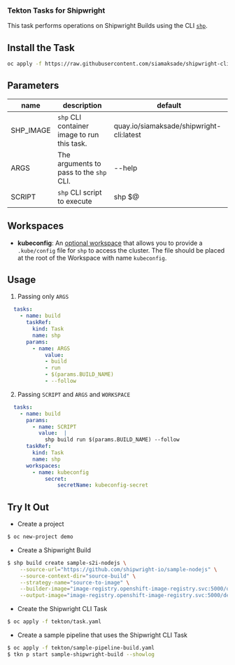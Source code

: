 ### Tekton Tasks for Shipwright

This task performs operations on Shipwright Builds using the CLI [`shp`](https://github.com/shipwright-io/cli).

## Install the Task

```bash
oc apply -f https://raw.githubusercontent.com/siamaksade/shipwright-cli/tekton/task.yaml
```


## Parameters

| name      | description                                 | default                                  |
| --------- | ------------------------------------------- | ---------------------------------------- |
| SHP_IMAGE | `shp` CLI container image to run this task. | quay.io/siamaksade/shipwright-cli:latest |
| ARGS      | The arguments to pass to the `shp` CLI.     | --help                                   |
| SCRIPT    | `shp` CLI script to execute                 | shp \$@                                  |

## Workspaces

- **kubeconfig**: An [optional workspace](https://github.com/tektoncd/pipeline/blob/main/docs/workspaces.md#using-workspaces-in-tasks) that allows you to provide a `.kube/config` file for `shp` to access the cluster. The file should be placed at the root of the Workspace with name `kubeconfig`.

## Usage

1. Passing only `ARGS`

```yaml
  tasks:
    - name: build
      taskRef:
        kind: Task
        name: shp
      params:
        - name: ARGS
            value:  
            - build 
            - run 
            - $(params.BUILD_NAME)
            - --follow

```

2. Passing `SCRIPT` and `ARGS` and `WORKSPACE`

```yaml
  tasks:
    - name: build
      params:
        - name: SCRIPT
          value:  |
            shp build run $(params.BUILD_NAME) --follow
      taskRef:
        kind: Task
        name: shp
      workspaces:
        - name: kubeconfig
            secret:
                secretName: kubeconfig-secret
```

## Try It Out

* Create a project
```bash
$ oc new-project demo
```

* Create a Shipwright Build
```bash
$ shp build create sample-s2i-nodejs \
    --source-url="https://github.com/shipwright-io/sample-nodejs" \
    --source-context-dir="source-build" \
    --strategy-name="source-to-image" \
    --builder-image="image-registry.openshift-image-registry.svc:5000/openshift/nodejs:16-ubi8" \
    --output-image="image-registry.openshift-image-registry.svc:5000/demo/sample-nodejs" 
```

* Create the Shipwright CLI Task
```bash
$ oc apply -f tekton/task.yaml
```

* Create a sample pipeline that uses the Shipwright CLI Task
```bash
$ oc apply -f tekton/sample-pipeline-build.yaml
$ tkn p start sample-shipwright-build --showlog
```


